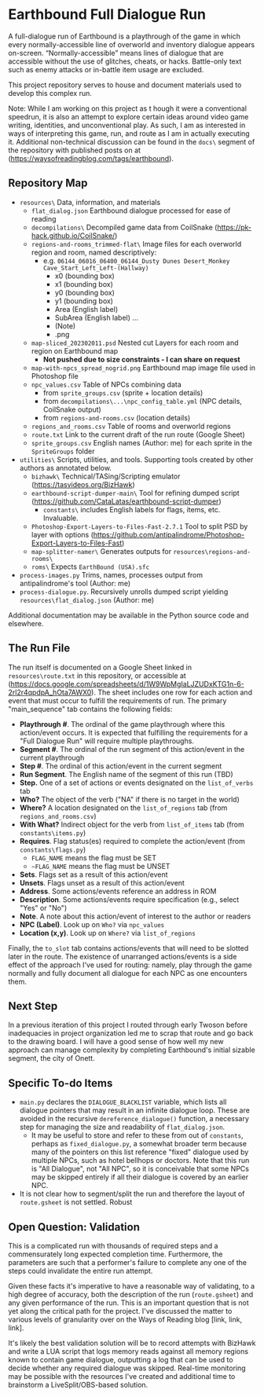 # Earthbound Full Dialogue Run
A full-dialogue run of Earthbound is a playthrough of the game in which every normally-accessible line of overworld and inventory dialogue appears on-screen. “Normally-accessible” means lines of dialogue that are accessible without the use of glitches, cheats, or hacks. Battle-only text such as enemy attacks or in-battle item usage are excluded.

This project repository serves to house and document materials used to develop this complex run.

Note: While I am working on this project as t hough it were a conventional speedrun, it is also an attempt to explore certain ideas around video game writing, identities, and unconventional play. As such, I am as interested in ways of interpreting this game, run, and route as I am in actually executing it. Additional non-technical discussion can be found in the `docs\` segment of the repository with published posts on at (https://waysofreadingblog.com/tags/earthbound).

## Repository Map

* `resources\` Data, information, and materials
    * `flat_dialog.json` Earthbound dialogue processed for ease of reading
    * `decompilations\` Decompiled game data from CoilSnake (https://pk-hack.github.io/CoilSnake/)
    * `regions-and-rooms_trimmed-flat\` Image files for each overworld region and room, named descriptively:
        * e.g. `06144_06016_06400_06144_Dusty Dunes Desert_Monkey Cave_Start_Left_Left-(Hallway)`
            * x0 (bounding box)
            * x1 (bounding box)
            * y0 (bounding box)
            * y1 (bounding box)
            * Area (English label)
            * SubArea (English label) ...
            * (Note)
            * .png
    * `map-sliced_202302011.psd` Nested cut Layers for each room and region on Earthbound map
        * **Not pushed due to size constraints - I can share on request**
    * `map-with-npcs_spread_nogrid.png` Earthbound map image file used in Photoshop file
    * `npc_values.csv` Table of NPCs combining data
        * from `sprite_groups.csv` (sprite + location details)
        * from `decompilations\...\npc_config_table.yml` (NPC details, CoilSnake output)
        * from `regions-and-rooms.csv` (location details)
    * `regions_and_rooms.csv` Table of rooms and overworld regions
    * `route.txt` Link to the current draft of the run route (Google Sheet)
    * `sprite_groups.csv` English names (Author: me) for each sprite in the `SpriteGroups` folder
* `utilities\` Scripts, utilities, and tools. Supporting tools created by other authors as annotated below. 
    * `bizhawk\` Technical/TASing/Scripting emulator (https://tasvideos.org/BizHawk)
    * `earthbound-script-dumper-main\` Tool for refining dumped script (https://github.com/CataLatas/earthbound-script-dumper)
        * `constants\` includes English labels for flags, items, etc. Invaluable.
    * `Photoshop-Export-Layers-to-Files-Fast-2.7.1` Tool to split PSD by layer with options (https://github.com/antipalindrome/Photoshop-Export-Layers-to-Files-Fast)
    * `map-splitter-namer\` Generates outputs for `resources\regions-and-rooms\`
    * `roms\` Expects `EarthBound (USA).sfc`
* `process-images.py` Trims, names, processes output from antipalindrome's tool (Author: me)
* `process-dialogue.py`. Recursively unrolls dumped script yielding `resources\flat_dialog.json` (Author: me)

Additional documentation may be available in the Python source code and elsewhere.

## The Run File
The run itself is documented on a Google Sheet linked in `resources\route.txt` in this repository, or accessible at (https://docs.google.com/spreadsheets/d/1W9WpMgIaLJZUDxKTG1n-6-2rl2r4qpdpA_hOta7AWX0). The sheet includes one row for each action and event that must occur to fulfill the requirements of run. The primary "main_sequence" tab contains the following fields:

* **Playthrough #**. The ordinal of the game playthrough where this action/event occurs. It is expected that fulfilling the requirements for a "Full Dialogue Run" will require multiple playthroughs.
* **Segment #**. The ordinal of the run segment of this action/event in the current playthrough
* **Step #**. The ordinal of this action/event in the current segment
* **Run Segment**. The English name of the segment of this run (TBD)
* **Step.** One of a set of actions or events designated on the `list_of_verbs` tab
* **Who?** The object of the verb ("NA" if there is no target in the world)
* **Where?** A location designated on the `list_of_regions` tab (from `regions_and_rooms.csv`)
* **With What?** Indirect object for the verb from `list_of_items` tab (from `constants\items.py`)
* **Requires**. Flag status(es) required to complete the action/event (from `constants\flags.py`)
    * `FLAG_NAME` means the flag must be SET
    * `~FLAG_NAME` means the flag must be UNSET
* **Sets**. Flags set as a result of this action/event
* **Unsets**. Flags unset as a result of this action/event
* **Address**. Some actions/events reference an address in ROM
* **Description**. Some actions/events require specification (e.g., select "Yes" or "No")
* **Note**. A note about this action/event of interest to the author or readers
* **NPC (Label)**. Look up on `Who?` via `npc_values`
* **Location (x,y)**. Look up on `Where?` via `list_of_regions`

Finally, the `to_slot` tab contains actions/events that will need to be slotted later in the route. The existence of unarranged actions/events is a side effect of the approach I've used for routing: namely, play through the game normally and fully document all dialogue for each NPC as one encounters them.

## Next Step
In a previous iteration of this project I routed through early Twoson before inadequacies in project organization led me to scrap that route and go back to the drawing board. I will have a good sense of how well my new approach can manage complexity by completing Earthbound's initial sizable segment, the city of Onett.

## Specific To-do Items
* `main.py` declares the `DIALOGUE_BLACKLIST` variable, which lists all dialogue pointers that may result in an infinite dialogue loop. These are avoided in the recursive `dereference_dialogue()` function, a necessary step for managing the size and readability of `flat_dialog.json`.
    * It may be useful to store and refer to these from out of `constants`, perhaps as `fixed_dialogue.py`, a somewhat broader term because many of the pointers on this list reference "fixed" dialogue used by multiple NPCs, such as hotel bellhops or doctors. Note that this run is "All Dialogue", not "All NPC", so it is conceivable that some NPCs may be skipped entirely if all their dialogue is covered by an earlier NPC.
* It is not clear how to segment/split the run and therefore the layout of `route.gsheet` is not settled. Robust 

## Open Question: Validation
This is a complicated run with thousands of required steps and a commensurately long expected completion time. Furthermore, the parameters are such that a performer's failure to complete any one of the steps could invalidate the entire run attempt.

Given these facts it's imperative to have a reasonable way of validating, to a high degree of accuracy, both the description of the run (`route.gsheet`) and any given performance of the run. This is an important question that is not yet along the critical path for the project. I've  discussed the matter to various levels of granularity over on the Ways of Reading blog [link, link, link].

It's likely the best validation solution will be to record attempts with BizHawk and write a LUA script that logs memory reads against all memory regions known to contain game dialogue, outputting a log that can be used to decide whether any required dialogue was skipped. Real-time monitoring may be possible with the resources I've created and additional time to brainstorm a LiveSplit/OBS-based solution.

